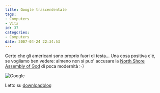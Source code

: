 ```yaml
---
title: Google trascendentale
tags:
- Computers
- Vita
id: 37
categories:
- Computers
date: 2007-04-24 22:34:53
---
```


Certo che gli americani sono proprio fuori di testa... Una cosa positiva c'é, se vogliamo ben vedere: almeno non si puo' accusare la [North Shore Assembly of God](http://www.northshoreag.org/) di poca modernità :-)

![](http://static.blogo.it/downloadblog/GoogleGod.jpg "Google")

Letto su [downloadblog](http://www.downloadblog.it/post/3856/google-vs-dio)
